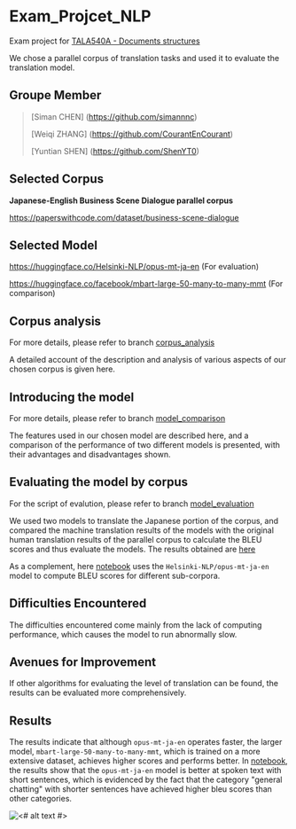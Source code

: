 # Exam_Projcet_NLP
Exam project for [TALA540A - Documents structures](https://github.com/RimeAB/TALA540A-24-25/blob/main/Examen_Projet_NLP.md)

We chose a parallel corpus of translation tasks and used it to evaluate the translation model.
## Groupe Member
> [Siman CHEN] (https://github.com/simannnc)
> 
> [Weiqi ZHANG] (https://github.com/CourantEnCourant)
> 
> [Yuntian SHEN] (https://github.com/ShenYT0)
>

## Selected Corpus
**Japanese-English Business Scene Dialogue parallel corpus**

https://paperswithcode.com/dataset/business-scene-dialogue

## Selected Model
https://huggingface.co/Helsinki-NLP/opus-mt-ja-en (For evaluation)

https://huggingface.co/facebook/mbart-large-50-many-to-many-mmt (For comparison)

## Corpus analysis

For more details, please refer to branch [corpus_analysis](https://github.com/ShenYT0/Exam_Projcet_NLP/tree/corpus_analysis)

A detailed account of the description and analysis of various aspects of our chosen corpus is given here.

## Introducing the model

For more details, please refer to branch [model_comparison](https://github.com/ShenYT0/Exam_Projcet_NLP/tree/model_comparison)

The features used in our chosen model are described here, and a comparison of the performance of two different models is presented, with their advantages and disadvantages shown.

## Evaluating the model by corpus

For the script of evalution, please refer to branch [model_evaluation](https://github.com/ShenYT0/Exam_Projcet_NLP/tree/model_evaluation)

We used two models to translate the Japanese portion of the corpus, and compared the machine translation results of the models with the original human translation results of the parallel corpus to calculate the BLEU scores and thus evaluate the models. The results obtained are [here](https://github.com/ShenYT0/Exam_Projcet_NLP/blob/model_evaluation/results/result.json)

As a complement, here [notebook](model_evaluate.ipynb) uses the `Helsinki-NLP/opus-mt-ja-en` model to compute BLEU scores for different sub-corpora.

## Difficulties Encountered
The difficulties encountered come mainly from the lack of computing performance, which causes the model to run abnormally slow.

## Avenues for Improvement
If other algorithms for evaluating the level of translation can be found, the results can be evaluated more comprehensively.


## Results
The results indicate that although `opus-mt-ja-en` operates faster, the larger model, `mbart-large-50-many-to-many-mmt`, which is trained on a more extensive dataset, achieves higher scores and performs better.
In [notebook](model_evaluate.ipynb), the results show that the `opus-mt-ja-en` model is better at spoken text with short sentences, which is evidenced by the fact that the category "general chatting" with shorter sentences have achieved higher bleu scores than other categories.  

![<# alt text #>](../../../../var/folders/zf/pddfgzln54z8s3jv_bd136wm0000gn/T/TemporaryItems/NSIRD_screencaptureui_HHEUNh/Screenshot%202024-11-07%20at%2000.13.01.png "Screenshot")
